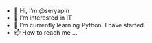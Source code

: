 - 👋 Hi, I’m @seryapin
- 👀 I’m interested in IT
- 🌱 I’m currently learning Python. I have started.
- 📫 How to reach me ...

<!---
seryapin/seryapin is a ✨ special ✨ repository because its `README.md` (this file) appears on your GitHub profile.
You can click the Preview link to take a look at your changes.
--->
